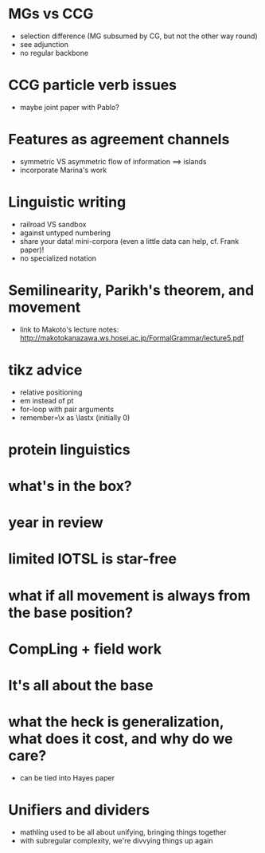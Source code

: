 # MGs vs CCG

- selection difference (MG subsumed by CG, but not the other way round)
- see adjunction
- no regular backbone

# CCG particle verb issues

- maybe joint paper with Pablo?

# Features as agreement channels

- symmetric VS asymmetric flow of information ==> islands
- incorporate Marina's work

# Linguistic writing

- railroad VS sandbox
- against untyped numbering
- share your data! mini-corpora (even a little data can help, cf. Frank paper)!
- no specialized notation

# Semilinearity, Parikh's theorem, and movement

- link to Makoto's lecture notes: http://makotokanazawa.ws.hosei.ac.jp/FormalGrammar/lecture5.pdf

# tikz advice

- relative positioning
- em instead of pt
- for-loop with pair arguments
- remember=\x as \lastx (initially 0)

# protein linguistics

# what's in the box?

# year in review

# limited IOTSL is star-free

# what if all movement is always from the base position?

# CompLing + field work

# It's all about the base

# what the heck is generalization, what does it cost, and why do we care?

- can be tied into Hayes paper

# Unifiers and dividers

- mathling used to be all about unifying, bringing things together
- with subregular complexity, we're divvying things up again
